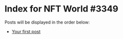 # Index for NFT World #3349
Posts will be displayed in the order below:

- [Your first post](./001-first.md)


